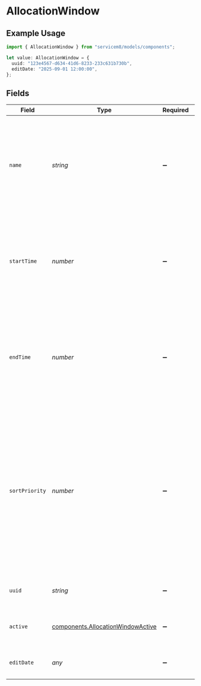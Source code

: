 # AllocationWindow

## Example Usage

```typescript
import { AllocationWindow } from "servicem8/models/components";

let value: AllocationWindow = {
  uuid: "123e4567-d634-41d6-8233-233c631b730b",
  editDate: "2025-09-01 12:00:00",
};
```

## Fields

| Field                                                                                                                                                                                                                                     | Type                                                                                                                                                                                                                                      | Required                                                                                                                                                                                                                                  | Description                                                                                                                                                                                                                               | Example                                                                                                                                                                                                                                   |
| ----------------------------------------------------------------------------------------------------------------------------------------------------------------------------------------------------------------------------------------- | ----------------------------------------------------------------------------------------------------------------------------------------------------------------------------------------------------------------------------------------- | ----------------------------------------------------------------------------------------------------------------------------------------------------------------------------------------------------------------------------------------- | ----------------------------------------------------------------------------------------------------------------------------------------------------------------------------------------------------------------------------------------- | ----------------------------------------------------------------------------------------------------------------------------------------------------------------------------------------------------------------------------------------- |
| `name`                                                                                                                                                                                                                                    | *string*                                                                                                                                                                                                                                  | :heavy_minus_sign:                                                                                                                                                                                                                        | Name of the allocation window that defines a time period for job scheduling. Common examples include 'Morning', 'Afternoon', 'Business Hours', etc.                                                                                       |                                                                                                                                                                                                                                           |
| `startTime`                                                                                                                                                                                                                               | *number*                                                                                                                                                                                                                                  | :heavy_minus_sign:                                                                                                                                                                                                                        | Start time of the allocation window measured in minutes from midnight. For example, 800 AM would be represented as 480 (8 hours × 60 minutes).                                                                                            |                                                                                                                                                                                                                                           |
| `endTime`                                                                                                                                                                                                                                 | *number*                                                                                                                                                                                                                                  | :heavy_minus_sign:                                                                                                                                                                                                                        | End time of the allocation window measured in minutes from midnight. For example, 1700 (500 PM) would be represented as 1020 (17 hours × 60 minutes).                                                                                     |                                                                                                                                                                                                                                           |
| `sortPriority`                                                                                                                                                                                                                            | *number*                                                                                                                                                                                                                                  | :heavy_minus_sign:                                                                                                                                                                                                                        | Numeric value determining the display order of allocation windows. Lower values indicate higher priority. System automatically sets this to match the start_time in minutes, unless it's an urgent priority window which gets priority 0. |                                                                                                                                                                                                                                           |
| `uuid`                                                                                                                                                                                                                                    | *string*                                                                                                                                                                                                                                  | :heavy_minus_sign:                                                                                                                                                                                                                        | Unique identifier for this record                                                                                                                                                                                                         | 123e4567-d634-41d6-8233-233c631b730b                                                                                                                                                                                                      |
| `active`                                                                                                                                                                                                                                  | [components.AllocationWindowActive](../../models/components/allocationwindowactive.md)                                                                                                                                                    | :heavy_minus_sign:                                                                                                                                                                                                                        | Record active/deleted flag.  Valid values are [0,1]                                                                                                                                                                                       |                                                                                                                                                                                                                                           |
| `editDate`                                                                                                                                                                                                                                | *any*                                                                                                                                                                                                                                     | :heavy_minus_sign:                                                                                                                                                                                                                        | Timestamp at which record was last modified                                                                                                                                                                                               | 2025-09-01 12:00:00                                                                                                                                                                                                                       |